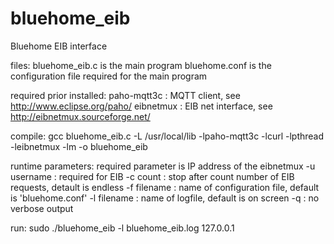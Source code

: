 # bluehome_eib
Bluehome EIB interface

files:
  bluehome_eib.c is the main program
  bluehome.conf is the configuration file required for the main program
  
required prior installed:
  paho-mqtt3c : MQTT client, see http://www.eclipse.org/paho/
  eibnetmux : EIB net interface, see http://eibnetmux.sourceforge.net/
  
compile:
  gcc bluehome_eib.c  -L /usr/local/lib -lpaho-mqtt3c -lcurl -lpthread  -leibnetmux -lm -o bluehome_eib

runtime parameters:
  required parameter is IP address of the eibnetmux
  -u username : required for EIB
  -c count    : stop after count number of EIB requests, detault is endless
  -f filename : name of configuration file, default is 'bluehome.conf'
  -l filename : name of logfile, default is on screen
  -q          : no verbose output
 
run:
  sudo ./bluehome_eib -l bluehome_eib.log 127.0.0.1
